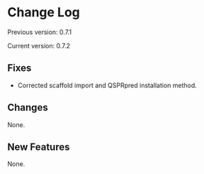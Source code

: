 # Change Log

Previous version: 0.7.1

Current version: 0.7.2


## Fixes

- Corrected scaffold import and QSPRpred installation method.

## Changes

None.

## New Features

None.